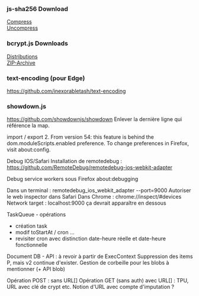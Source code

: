 ### js-sha256 Download
[Compress](https://raw.github.com/emn178/js-sha256/master/build/sha256.min.js)  
[Uncompress](https://raw.github.com/emn178/js-sha256/master/src/sha256.js)

### bcrypt.js Downloads
[Distributions](https://github.com/dcodeIO/bcrypt.js/tree/master/dist)  
[ZIP-Archive](https://github.com/dcodeIO/bcrypt.js/archive/master.zip)

### text-encoding (pour Edge)
https://github.com/inexorabletash/text-encoding  

### showdown.js
https://github.com/showdownjs/showdown
Enlever la dernière ligne qui référence la map.

import / export
2. From version 54: this feature is behind the dom.moduleScripts.enabled preference. To change preferences in Firefox, visit about:config.

Debug IOS/Safari
Installation de remotedebug :
https://github.com/RemoteDebug/remotedebug-ios-webkit-adapter

Debug service workers sous Firefox about:debugging

Dans un terminal : remotedebug_ios_webkit_adapter --port=9000
Autoriser le web inspector dans Safari
Dans Chrome : chrome://inspect/#devices
Network target : localhost:9000
ça devrait apparaître en dessous

TaskQueue - opérations
- création task
- modif toStartAt / cron ...
- revisiter cron avec distinction date-heure réelle et date-heure fonctionnelle

Document DB - API : à revoir à partir de ExecContext
Suppression des items P, mais v2 continue d'exister. Gestion de corbeille pour les blobs à mentionner (+ API blob)

Opération POST : sans URL[]
Opération GET (sans auth) avec URL[] : TPU, URL avec clé de crypt etc.
Notion d'URL avec compte d'imputation ?
